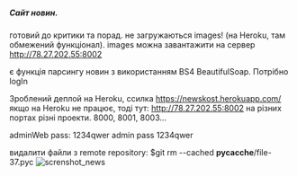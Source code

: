 ##### Сайт новин.

готовий до критики та порад.
не загружаються images! (на Heroku, там обмежений функціонал).
images можна завантажити на сервер http://78.27.202.55:8002


є функція парсингу новин з використанням BS4 BeautifulSoap. Потрібно logIn

Зроблений деплой на Heroku, ссилка https://newskost.herokuapp.com/
якщо на Heroku не працює, тоді тут:  http://78.27.202.55:8002
на різних портах різні проекти. 8000, 8001, 8003...


adminWeb        pass: 1234qwer
admin      pass 1234qwer


видалити файли з remote repository: $git rm --cached __pycacche__/file-37.pyc
![screnshot_news](https://user-images.githubusercontent.com/69001084/178283511-dcbd4dc7-3c57-453e-9473-dcb65d82c6f8.png)
